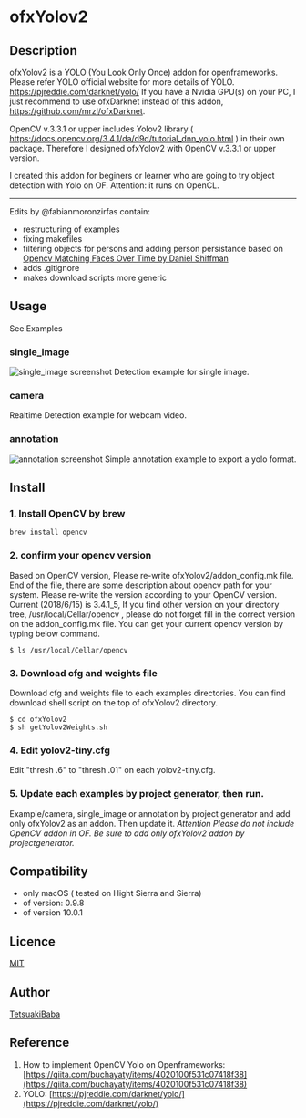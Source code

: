 # ofxYolov2

## Description

ofxYolov2 is a YOLO (You Look Only Once) addon for openframeworks.
Please refer YOLO official website for more details of YOLO. https://pjreddie.com/darknet/yolo/
If you have a Nvidia GPU(s) on your PC, I just recommend to use ofxDarknet instead of this addon, https://github.com/mrzl/ofxDarknet.

OpenCV v.3.3.1 or upper includes Yolov2 library ( https://docs.opencv.org/3.4.1/da/d9d/tutorial_dnn_yolo.html ) in
their own package. Therefore I designed ofxYolov2 with OpenCV v.3.3.1 or upper version.

I created this addon for beginers or learner who are going to try object detection with Yolo on OF.
Attention:  it runs on OpenCL.

---

Edits by @fabianmoronzirfas contain: 

- restructuring of examples
- fixing makefiles
- filtering objects for persons and adding person persistance based on [Opencv Matching Faces Over Time by Daniel Shiffman](https://shiffman.net/general/2011/04/26/opencv-matching-faces-over-time/)
- adds .gitignore
- makes download scripts more generic


## Usage

See Examples

### single_image

![single_image screenshot](/screenshot.png)
Detection example for single image.

### camera

Realtime Detection example for webcam video.

### annotation

![annotation screenshot](/screenshot_annotation.png)
Simple annotation example to export a yolo format.

## Install

### 1. Install OpenCV by brew

    brew install opencv

### 2. confirm your opencv version

Based on OpenCV version, Please re-write ofxYolov2/addon_config.mk file. End of the file, there are some description about opencv path for your system. Please re-write the version according to your OpenCV version. Current (2018/6/15) is 3.4.1_5, If you find other version on your directory tree, /usr/local/Cellar/opencv , please do not forget fill in the correct version on the addon_config.mk file. You can get your current opencv version by typing below command.

    $ ls /usr/local/Cellar/opencv

### 3. Download cfg and weights file

Download cfg and weights file to each examples directories. You can find download shell script on the top of ofxYolov2 directory.

    $ cd ofxYolov2
    $ sh getYolov2Weights.sh

### 4. Edit yolov2-tiny.cfg

Edit "thresh .6" to "thresh .01" on each yolov2-tiny.cfg.

### 5. Update each examples by project generator, then run.

 Example/camera, single_image or annotation by project generator and add only ofxYolov2 as an addon. Then update it. _Attention Please do not include OpenCV addon in OF.  Be sure to add only ofxYolov2 addon by projectgenerator._

## Compatibility

- only macOS ( tested on Hight Sierra and Sierra)
- of version: 0.9.8
- of version 10.0.1

## Licence

[MIT](https://opensource.org/licenses/MIT)

## Author

[TetsuakiBaba](https://github.com/TetsuakiBaba)

## Reference

1. How to implement OpenCV Yolo on Openframeworks: [https://qiita.com/buchayaty/items/4020100f531c07418f38](https://qiita.com/buchayaty/items/4020100f531c07418f38)
2. YOLO: [https://pjreddie.com/darknet/yolo/](https://pjreddie.com/darknet/yolo/)
